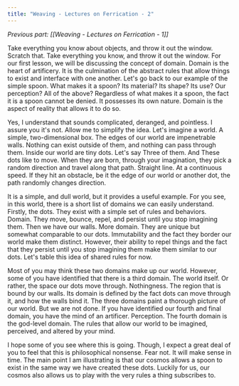 ```yaml
---
title: "Weaving - Lectures on Ferrication - 2"
---
```

*Previous part: [[Weaving - Lectures on Ferrication - 1]]*

Take everything you know about objects, and throw it out the window. Scratch that. Take everything you know, and throw it out the window. For our first lesson, we will be discussing the concept of domain. Domain is the heart of artificery. It is the culmination of the abstract rules that allow things to exist and interface with one another. Let's go back to our example of the simple spoon. What makes it a spoon? Its material? Its shape? Its use? Our perception? All of the above? Regardless of what makes it a spoon, the fact it is a spoon cannot be denied. It possesses its own nature. Domain is the aspect of reality that allows it to do so.

Yes, I understand that sounds complicated, deranged, and pointless. I assure you it's not. Allow me to simplify the idea. Let's imagine a world. A simple, two-dimensional box. The edges of our world are impenetrable walls. Nothing can exist outside of them, and nothing can pass through them. Inside our world are tiny dots. Let's say Three of them. And These dots like to move. When they are born, through your imagination, they pick a random direction and travel along that path. Straight line. At a continuous speed. If they hit an obstacle, be it the edge of our world or another dot, the path randomly changes direction.

It is a simple, and dull world, but it provides a useful example. For you see, in this world, there is a short list of domains we can easily understand. Firstly, the dots. They exist with a simple set of rules and behaviors. Domain. They move, bounce, repel, and persist until you stop imagining them. Then we have our walls. More domain. They are unique but somewhat comparable to our dots. Immutability and the fact they border our world make them distinct. However, their ability to repel things and the fact that they persist until you stop imagining them make them similar to our dots. Let's table this idea of shared rules for now. 

Most of you may think these two domains make up our world. However, some of you have identified that there is a third domain. The world itself. Or rather, the space our dots move through. Nothingness. The region that is bound by our walls. Its domain is defined by the fact dots can move through it, and how the walls bind it. The three domains paint a thorough picture of our world. But we are not done. If you have identified our fourth and final domain, you have the mind of an artificer. Perception. The fourth domain is the god-level domain. The rules that allow our world to be imagined, perceived, and altered by your mind.

I hope some of you see where this is going. Though, I expect a great deal of you to feel that this is philosophical nonsense. Fear not. It will make sense in time. The main point I am illustrating is that our cosmos allows a spoon to exist in the same way we have created these dots. Luckily for us, our cosmos also allows us to play with the very rules a thing subscribes to.